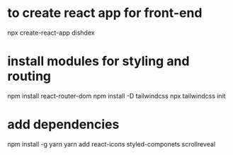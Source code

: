 # to create react app for front-end
npx create-react-app dishdex

# install modules for styling and routing
npm install react-router-dom
npm install -D tailwindcss
npx tailwindcss init

# add dependencies
npm install -g yarn
yarn add react-icons styled-componets scrollreveal

